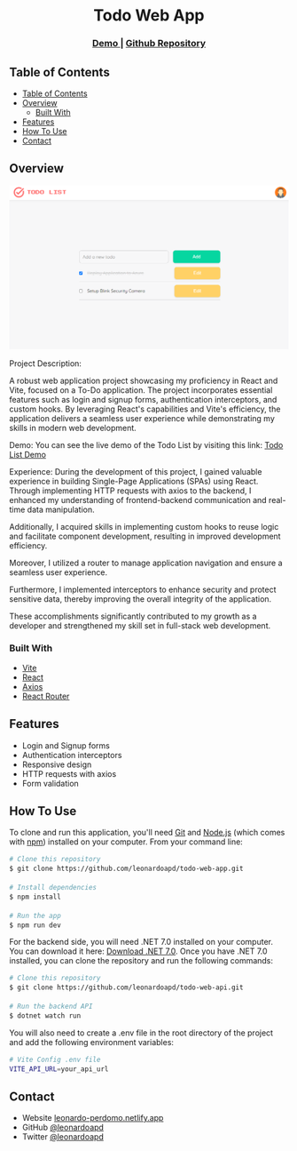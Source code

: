 <!-- Please update value in the {}  -->

<h1 align="center">Todo Web App</h1>



<div align="center">
  <h3>
    <a href="https://todo-webapp-2023.netlify.app">
      Demo
    </a>
    <span> | </span>
    <a href="https://github.com/leonardoapd/todo-web-app">
      Github Repository
    </a>
  </h3>
</div>

<!-- TABLE OF CONTENTS -->

## Table of Contents

- [Table of Contents](#table-of-contents)
- [Overview](#overview)
  - [Built With](#built-with)
- [Features](#features)
- [How To Use](#how-to-use)
- [Contact](#contact)

<!-- OVERVIEW -->

## Overview

![png](./todo-web-app.png)

Project Description:

A robust web application project showcasing my proficiency in React and Vite, focused on a To-Do application. The project incorporates essential features such as login and signup forms, authentication interceptors, and custom hooks. By leveraging React's capabilities and Vite's efficiency, the application delivers a seamless user experience while demonstrating my skills in modern web development.

Demo: You can see the live demo of the Todo List by visiting this link: [Todo List Demo](https://todo-webapp-2023.netlify.app/)

Experience: During the development of this project, I gained valuable experience in building Single-Page Applications (SPAs) using React. Through implementing HTTP requests with axios to the backend, I enhanced my understanding of frontend-backend communication and real-time data manipulation. 

Additionally, I acquired skills in implementing custom hooks to reuse logic and facilitate component development, resulting in improved development efficiency. 

Moreover, I utilized a router to manage application navigation and ensure a seamless user experience. 

Furthermore, I implemented interceptors to enhance security and protect sensitive data, thereby improving the overall integrity of the application. 

These accomplishments significantly contributed to my growth as a developer and strengthened my skill set in full-stack web development.

### Built With

<!-- This section should list any major frameworks that you built your project using. Here are a few examples.-->

- [Vite](https://vitejs.dev/)
- [React](https://reactjs.org/)
- [Axios](https://axios-http.com/)
- [React Router](https://reactrouter.com/)

## Features

<!-- List the features of your application or follow the template. Don't share the figma file here :) -->

- Login and Signup forms
- Authentication interceptors
- Responsive design
- HTTP requests with axios
- Form validation
  
## How To Use

<!-- Example: -->

To clone and run this application, you'll need [Git](https://git-scm.com) and [Node.js](https://nodejs.org/en/download/) (which comes with [npm](http://npmjs.com)) installed on your computer. From your command line:

```bash
# Clone this repository
$ git clone https://github.com/leonardoapd/todo-web-app.git

# Install dependencies
$ npm install

# Run the app
$ npm run dev
```

For the backend side, you will need .NET 7.0 installed on your computer. You can download it here: [Download .NET 7.0](https://dotnet.microsoft.com/download/dotnet/7.0). Once you have .NET 7.0 installed, you can clone the repository and run the following commands:

```bash
# Clone this repository
$ git clone https://github.com/leonardoapd/todo-web-api.git

# Run the backend API
$ dotnet watch run
```

You will also need to create a .env file in the root directory of the project and add the following environment variables:

```bash
# Vite Config .env file
VITE_API_URL=your_api_url
```



<!-- This section should list any articles or add-ons/plugins that helps you to complete the project. This is optional but it will help you in the future. For example -->


## Contact

- Website [leonardo-perdomo.netlify.app](https://leonardo-perdomo.netlify.app)
- GitHub [@leonardoapd](https://github.com/leonardoapd)
- Twitter [@leonardoapd](https://twitter.com/leonardoapd)
